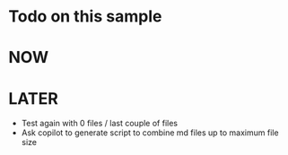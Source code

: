 # Todo on this sample

# NOW


# LATER
* Test again with 0 files / last couple of files
* Ask copilot to generate script to combine md files up to maximum file size